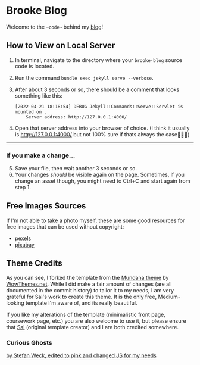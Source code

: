 # Brooke Blog

Welcome to the `~code~` behind my [blog](https://brookekryan.com/)! 



## How to View on Local Server

1. In terminal, navigate to the directory where your `brooke-blog` source code is located.

2. Run the command `bundle exec jekyll serve --verbose`.

3. After about 3 seconds or so, there should be a comment that looks something like this: 

   ```
   [2022-04-21 18:18:54] DEBUG Jekyll::Commands::Serve::Servlet is mounted on .
       Server address: http://127.0.0.1:4000/
   ```

4. Open that server address into your browser of choice. (I think it usually is http://127.0.0.1:4000/ but not 100% sure if thats always the case🤷🏼‍♀️)

---

### If you make a change...

5. Save your file, then wait another 3 seconds or so. 
6. Your changes *should* be visible again on the page. Sometimes, if you change an asset though, you might need to Ctrl+C and start again from step 1. 


## Free Images Sources

If I'm not able to take a photo myself, these are some good resources for free images that can be used without copyright:

* [pexels](https://www.pexels.com/license/) 
* [pixabay](https://pixabay.com/) 



## Theme Credits

As you can see, I forked the template from the [Mundana theme](https://bootstrapstarter.com/mundana-theme-jekyll/) by [WowThemes.net](https://www.wowthemes.net/). While I did make a fair amount of changes (are all documented in the commit history) to tailor it to my needs, I am very grateful for Sal's work to create this theme. It is the only free, Medium-looking template I'm aware of, and its really beautiful. 

If you like my alterations of the template (minimalistic front page, coursework page, etc.) you are also welcome to use it, but please ensure that [Sal](https://www.wowthemes.net/donate/) (original template creator) and I are both credited somewhere.


### Curious Ghosts
[by Stefan Weck, edited to pink and changed JS for my needs](https://codepen.io/stefanweck/pen/ZLpgBa)
